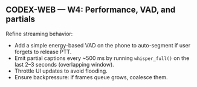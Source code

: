 ## CODEX-WEB — W4: Performance, VAD, and partials

Refine streaming behavior:
- Add a simple energy-based VAD on the phone to auto-segment if user forgets to release PTT.
- Emit partial captions every ~500 ms by running `whisper_full()` on the last 2–3 seconds (overlapping window).
- Throttle UI updates to avoid flooding.
- Ensure backpressure: if frames queue grows, coalesce them.
